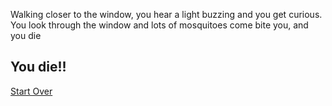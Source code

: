 Walking closer to the window, you hear a light buzzing and you get curious. You look through the window and lots of mosquitoes come bite you, and you die

## You die!!

[Start Over](../home.md)
